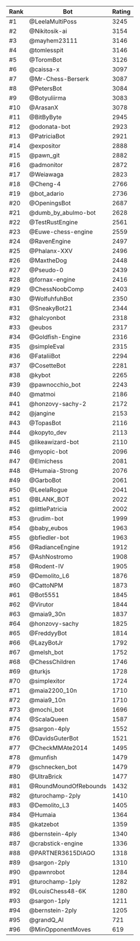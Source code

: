 Rank|Bot|Rating
---|---|---
#1|@LeelaMultiPoss|3245
#2|@Nikitosik-ai|3154
#3|@mayhem23111|3146
#4|@tomlesspit|3146
#5|@ToromBot|3126
#6|@caissa-x|3097
#7|@Mr-Chess-Berserk|3087
#8|@PetersBot|3084
#9|@Botyuliirma|3083
#10|@ArasanX|3078
#11|@BitByByte|2945
#12|@odonata-bot|2923
#13|@PatriciaBot|2921
#14|@expositor|2888
#15|@pawn_git|2882
#16|@admonitor|2872
#17|@Weiawaga|2823
#18|@Cheng-4|2766
#19|@bot_adario|2736
#20|@OpeningsBot|2687
#21|@dumb_by_abulmo-bot|2628
#22|@TestRustEngine|2561
#23|@Euwe-chess-engine|2559
#24|@RavenEngine|2497
#25|@Phalanx-XXV|2496
#26|@MaxtheDog|2448
#27|@Pseudo-0|2439
#28|@fornax-engine|2416
#29|@ChessNoobComp|2403
#30|@WolfuhfuhBot|2350
#31|@SneakyBot21|2344
#32|@halcyonbot|2318
#33|@eubos|2317
#34|@Goldfish-Engine|2316
#35|@simpleEval|2315
#36|@FataliiBot|2294
#37|@CosetteBot|2281
#38|@kybot|2265
#39|@pawnocchio_bot|2243
#40|@matmoi|2186
#41|@honzovy-sachy-2|2172
#42|@jangine|2153
#43|@TopasBot|2116
#44|@kopyto_dev|2113
#45|@likeawizard-bot|2110
#46|@myopic-bot|2096
#47|@Elmichess|2081
#48|@Humaia-Strong|2076
#49|@GarboBot|2061
#50|@LeelaRogue|2041
#51|@BLANK_BOT|2022
#52|@littlePatricia|2002
#53|@rudim-bot|1999
#54|@baby_eubos|1963
#55|@bfiedler-bot|1963
#56|@RadianceEngine|1912
#57|@AshNostromo|1908
#58|@Rodent-IV|1905
#59|@Demolito_L6|1876
#60|@CattoNPM|1873
#61|@Bot5551|1845
#62|@Virutor|1844
#63|@maia9_30n|1837
#64|@honzovy-sachy|1825
#65|@FreddyyBot|1814
#66|@LazyBotJr|1792
#67|@melsh_bot|1752
#68|@ChessChildren|1746
#69|@turkjs|1728
#70|@simplexitor|1724
#71|@maia2200_10n|1710
#72|@maia9_10n|1710
#73|@mochi_bot|1696
#74|@ScalaQueen|1587
#75|@sargon-4ply|1552
#76|@DavidsGuterBot|1521
#77|@CheckMMAte2014|1495
#78|@munfish|1479
#79|@schnecken_bot|1479
#80|@UltraBrick|1477
#81|@RoundMoundOfRebounds|1432
#82|@turochamp-2ply|1410
#83|@Demolito_L3|1405
#84|@Humaia|1364
#85|@katzebot|1359
#86|@bernstein-4ply|1340
#87|@crabstick-engine|1336
#88|@PARTNER3615DIAGO|1318
#89|@sargon-2ply|1310
#90|@pawnrobot|1284
#91|@turochamp-1ply|1282
#92|@LouisChess48-6K|1280
#93|@sargon-1ply|1211
#94|@bernstein-2ply|1205
#95|@grandQ_AI|721
#96|@MinOpponentMoves|619
